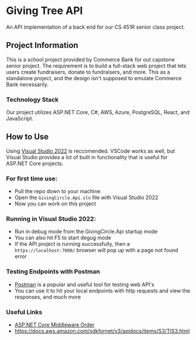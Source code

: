 # Giving Tree API

An API implementation of a back end for our CS 451R senior class project.

## Project Information

This is a school project provided by Commerce Bank for out capstone senior project. The requirement is to
build a full-stack web project that lets users create fundraisers, donate to fundraisers, and more. This as a 
standalone project, and the design isn't supposed to emulate Commerce Bank necessarily.

### Technology Stack

Our project utilizes ASP.NET Core, C#, AWS, Azure, PostgreSQL, React, and JavaScript.

## How to Use

Using [Visual Studio 2022](https://visualstudio.microsoft.com/vs/) is reccomended. VSCode works as well, 
but Visual Studio provides a lot of built in functionality
that is useful for ASP.NET Core projects.

### For first time use:

- Pull the repo down to your machine
- Open the `GivingCircle.Api.sln` file with Visual Studio 2022
- Now you can work on this project

### Running in Visual Studio 2022:

- Run in debug mode from the GivingCircle.Api startup mode
- You can also hit F5 to start degug mode
- If the API project is running successfully, then a `https://localhost:7000/` browser will pop 
up with a page not found error

### Testing Endpoints with Postman

- [Postman](https://www.postman.com/) is a popular and useful tool for testing web API's
- You can use it to hit your local endpoints with http requests and view the responses, and much more

### Useful Links

* [ASP.NET Core Middleware Order](https://learn.microsoft.com/en-us/aspnet/core/fundamentals/middleware/?view=aspnetcore-7.0#middleware-order)
* https://docs.aws.amazon.com/sdkfornet/v3/apidocs/items/S3/TIS3.html

